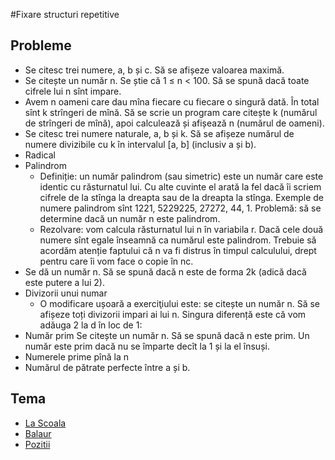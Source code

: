 #Fixare structuri repetitive

## Probleme
- Se citesc trei numere, a, b și c. Să se afișeze valoarea maximă.
- Se citește un număr n. Se știe că 1 ≤ n < 100. Să se spună dacă toate cifrele lui n sînt impare.
- Avem n oameni care dau mîna fiecare cu fiecare o singură dată. În total sînt k strîngeri de mînă. Să se scrie un program care citește k (numărul de strîngeri de mînă), apoi calculează și afișează n (numărul de oameni).
- Se citesc trei numere naturale, a, b și k. Să se afișeze numărul de numere divizibile cu k în intervalul \[a, b\] (inclusiv a și b).
- Radical
- Palindrom
    - Definiție: un număr palindrom (sau simetric) este un număr care este identic cu răsturnatul lui. Cu alte cuvinte el arată la fel dacă îi scriem cifrele de la stînga la dreapta sau de la dreapta la stînga. Exemple de numere palindrom sînt 1221, 5229225, 27272, 44, 1. Problemă: să se determine dacă un număr n este palindrom.
    - Rezolvare: vom calcula răsturnatul lui n în variabila r. Dacă cele două numere sînt egale înseamnă ca numărul este palindrom. Trebuie să acordăm atenție faptului că n va fi distrus în timpul calculului, drept pentru care îi vom face o copie în nc.
- Se dă un număr n. Să se spună dacă n este de forma 2k (adică dacă este putere a lui 2).
- Divizorii unui numar
    - O modificare ușoară a exerciţiului este: se citește un număr n. Să se afișeze toți divizorii impari ai lui n. Singura diferență este că vom adăuga 2 la d în loc de 1:
- Număr prim
    Se citește un număr n. Să se spună dacă n este prim. Un număr este prim dacă nu se împarte decît la 1 și la el însuși.
- Numerele prime pînă la n
- Numărul de pătrate perfecte între a și b.

## Tema
- [La Scoala](http://varena.ro/problema/lascoala)
- [Balaur](http://varena.ro/problema/balaur)
- [Pozitii](http://varena.ro/problema/pozitii)
